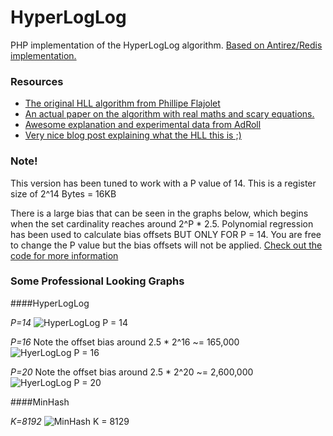 HyperLogLog
===========

PHP implementation of the HyperLogLog algorithm. [Based on Antirez/Redis implementation.](https://github.com/antirez/redis/blob/unstable/src/hyperloglog.c)

### Resources

 * [The original HLL algorithm from Phillipe Flajolet](http://algo.inria.fr/flajolet/Publications/FlFuGaMe07.pdf)
 * [An actual paper on the algorithm with real maths and scary equations.](http://stefanheule.com/papers/edbt2013-hyperloglog.pdf)
 * [Awesome explanation and experimental data from AdRoll](http://tech.adroll.com/media/hllminhash.pdf)
 * [Very nice blog post explaining what the HLL this is ;)](http://research.neustar.biz/2012/10/25/sketch-of-the-day-hyperloglog-cornerstone-of-a-big-data-infrastructure/)


### Note!
This version has been tuned to work with a P value of 14. This is a register size of 2^14 Bytes = 16KB

There is a large bias that can be seen in the graphs below, which begins when the set cardinality reaches around 2^P * 2.5. Polynomial regression has been used to calculate bias offsets BUT ONLY FOR P = 14. You are free to change the P value but the bias offsets will not be applied. [Check out the code for more information](https://github.com/joegreen0991/HyperLogLog/blob/master/src/HyperLogLog/Basic.php#L141)


### Some Professional Looking Graphs

####HyperLogLog

*P=14*
![HyperLogLog P = 14](https://raw.githubusercontent.com/joegreen0991/HyperLogLog/master/errortest/img/P14hll.png)


*P=16*
Note the offset bias around 2.5 * 2^16 ~= 165,000
![HyerLogLog P = 16](https://raw.githubusercontent.com/joegreen0991/HyperLogLog/master/errortest/img/p16hll.png)

*P=20*
Note the offset bias around 2.5 * 2^20 ~= 2,600,000
![HyerLogLog P = 20](https://raw.githubusercontent.com/joegreen0991/HyperLogLog/master/errortest/img/p20hll.png)

####MinHash

*K=8192*
![MinHash K = 8129](https://raw.githubusercontent.com/joegreen0991/HyperLogLog/master/errortest/img/minhask8192.png)
